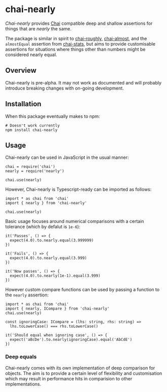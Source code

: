 # chai-nearly

*Chai-nearly* provides [Chai](http://chaijs.com/) compatible
deep and shallow assertions
for things that are _nearly_ the same.

The package is similar in spirit to
[chai-roughly](https://github.com/Turbo87/chai-roughly),
[chai-almost](https://github.com/nmuldavin/chai-almost),
and the `almostEqual` assertion from
[chai-stats](https://github.com/chaijs/chai-stats),
but aims to provide customisable assertions for
situations where things other than numbers might be
considered nearly equal.

## Overview

Chai-nearly is pre-alpha. It may not work as documented and will
probably introduce breaking changes with on-going development.

## Installation

When this package eventually makes to npm:

```
# Doesn't work currently
npm install chai-nearly
```

## Usage

Chai-nearly can be used in JavaScript in the usual manner:

```
chai = require('chai')
nearly = require('nearly')

chai.use(nearly)
```

However, Chai-nearly is Typescript-ready can be
imported as follows:


```
import * as chai from 'chai'
import { nearly } from 'chai-nearly'

chai.use(nearly)
```

Basic usage focuses around numerical comparisons with a certain
tolerance (which by defalut is `1e-6`):

```
it('Passes', () => {
  expect(4.0).to.nearly.equal(3.999999)
})

it('Fails', () => {
  expect(4.0).to.nearly.equal(3.999)
})

it('Now passes', () => {
  expect(4.0).to.nearly(1e-1).equal(3.999)
})
```

However custom compare functions can be used
by passing a function to the `nearly` assertion:

```
import * as chai from 'chai'
import { nearly, ICompare } from 'chai-nearly'
chai.use(nearly)

const ignoringCase: ICompare = (lhs: string, rhs: string) =>
  lhs.toLowerCase() === rhs.toLowerCase()

it('Should equal when ignoring case', () => {
  expect('aBcDe').to.nearly(ignoringCase).equal('AbCdE')
})
```

### Deep equals

Chai-nearly comes with its own implementation of
deep comparison for objects. The aim is to provide
a certain level of flexibility and
customisation which may result in performance hits
in comparision to other implementations.

